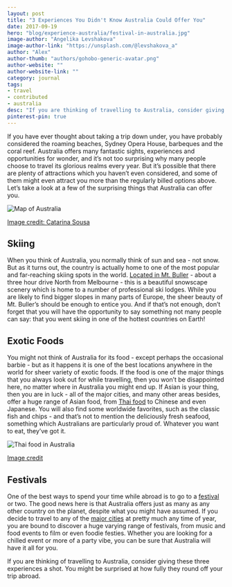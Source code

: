 ```yaml
---
layout: post
title: "3 Experiences You Didn't Know Australia Could Offer You"
date: 2017-09-19
hero: "blog/experience-australia/festival-in-australia.jpg"
image-author: "Angelika Levshakova"
image-author-link: "https://unsplash.com/@levshakova_a"
author: "Alex"
author-thumb: "authors/gohobo-generic-avatar.png"
author-website: ""
author-website-link: ""
category: journal
tags: 
- travel
- contributed
- australia
desc: "If you are thinking of travelling to Australia, consider giving these 3 experiences a shot. You might be surprised at how fully they round off your trip." 
pinterest-pin: true
---
```


If you have ever thought about taking a trip down under, you have probably considered the roaming beaches, Sydney Opera House, barbeques and the coral reef. Australia offers many fantastic sights, experiences and opportunities for wonder, and it’s not too surprising why many people choose to travel its glorious realms every year. But it’s possible that there are plenty of attractions which you haven’t even considered, and some of them might even attract you more than the regularly billed options above. Let’s take a look at a few of the surprising things that Australia can offer you.

![Map of Australia](/assets/img/blog/experience-australia/map-of-australia.jpg)
<figcaption><a href="http://www.joanofjulyphotography.com/">Image credit: Catarina Sousa</a></figcaption>


## Skiing

When you think of Australia, you normally think of sun and sea - not snow. But as it turns out, the country is actually home to one of the most popular and far-reaching skiing spots in the world. [Located in Mt. Buller](http://www.huffingtonpost.com/minube/18-reasons-why-australia_b_5396680.html "Huffington Post - 18 Reasons Why Australia Is Travel Heaven") - about a three hour drive North from Melbourne - this is a beautiful snowscape scenery which is home to a number of professional ski lodges. While you are likely to find bigger slopes in many parts of Europe, the sheer beauty of Mt. Buller’s should be enough to entice you. And if that’s not enough, don’t forget that you will have the opportunity to say something not many people can say: that you went skiing in one of the hottest countries on Earth!


## Exotic Foods

You might not think of Australia for its food - except perhaps the occasional barbie - but as it happens it is one of the best locations anywhere in the world for sheer variety of exotic foods. If the food is one of the major things that you always look out for while travelling, then you won’t be disappointed here, no matter where in Australia you might end up. If Asian is your thing, then you are in luck - all of the major cities, and many other areas besides, offer a huge range of Asian food, from [Thai food](http://wokoninn.com.au/location/rouse-hill/ "Wok on Inn Restaurant Australia in Rouse Hill NSW") to Chinese and even Japanese. You will also find some worldwide favorites, such as the classic fish and chips - and that’s not to mention the deliciously fresh seafood, something which Australians are particularly proud of. Whatever you want to eat, they’ve got it.

![Thai food in Australia](/assets/img/blog/experience-australia/food-thai-spicy-asian.jpg)
<figcaption><a href="https://www.pexels.com/photo/white-noodles-on-white-ceramic-plate-162993/">Image credit</a></figcaption>


## Festivals

One of the best ways to spend your time while abroad is to go to a [festival](http://bootsnall.com/articles/10-05/10-reasons-to-travel-to-australia-now.html "Bootsnall.com - 10 Reasons to Go to Australia Now") or two. The good news here is that Australia offers just as many as any other country on the planet, despite what you might have assumed. If you decide to travel to any of the [major cities](https://gohobo.co/journal/awesome-australia-6-best-cities/ "GoHobo.co - 6 Best Cities in Australia") at pretty much any time of year, you are bound to discover a huge varying range of festivals, from music and food events to film or even foodie festies. Whether you are looking for a chilled event or more of a party vibe, you can be sure that Australia will have it all for you.


If you are thinking of travelling to Australia, consider giving these three experiences a shot. You might be surprised at how fully they round off your trip abroad.